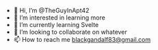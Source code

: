 - 👋 Hi, I’m @TheGuyInApt42
- 👀 I’m interested in learning more
- 🌱 I’m currently learning Svelte
- 💞️ I’m looking to collaborate on whatever
- 📫 How to reach me blackgandalf83@gmail.com

<!---
TheGuyInApt42/TheGuyInApt42 is a ✨ special ✨ repository because its `README.md` (this file) appears on your GitHub profile.
You can click the Preview link to take a look at your changes.
--->
